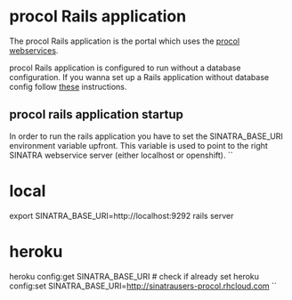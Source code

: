 # procol Rails application

The procol Rails application is the portal which uses the [procol webservices](https://github.com/lopez-99procol/procol-webservices).

procol Rails application is configured to run without a database configuration.
If you wanna set up a Rails application without database config follow [these](http://stackoverflow.com/questions/821251/how-to-configure-ruby-on-rails-with-no-database) instructions.

## procol rails application startup
In order to run the rails application you have to set the SINATRA_BASE_URI environment variable upfront.
This variable is used to point to the right SINATRA webservice server (either localhost or openshift).
``
# local
export SINATRA_BASE_URI=http://localhost:9292
rails server

# heroku

heroku config:get SINATRA_BASE_URI # check if already set
heroku config:set SINATRA_BASE_URI=http://sinatrausers-procol.rhcloud.com
``
